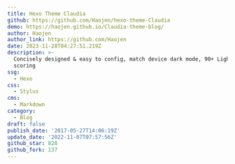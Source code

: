 ```yaml
---
title: Hexo Theme Claudia
github: https://github.com/Haojen/hexo-theme-Claudia
demo: https://haojen.github.io/Claudia-theme-blog/
author: Haojen
author_link: https://github.com/Haojen
date: 2023-11-28T04:27:51.219Z
description: >-
  Concisely designed & easy to config, match device dark mode, 90+ Lighthouse
  scoring
ssg:
  - Hexo
css:
  - Stylus
cms:
  - Markdown
category:
  - Blog
draft: false
publish_date: '2017-05-27T14:06:19Z'
update_date: '2022-11-07T07:57:56Z'
github_star: 828
github_fork: 137
---
```

